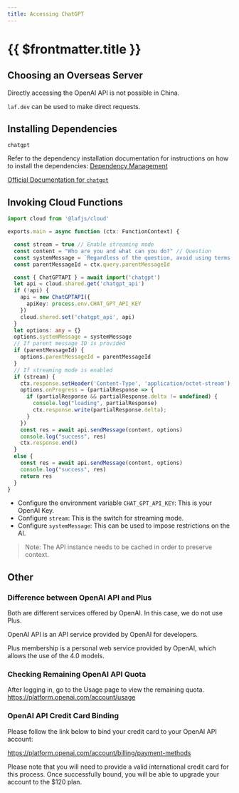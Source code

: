 ```yaml
---
title: Accessing ChatGPT
---
```


# {{ $frontmatter.title }}

## Choosing an Overseas Server

Directly accessing the OpenAI API is not possible in China.

`laf.dev` can be used to make direct requests.

## Installing Dependencies

`chatgpt`

Refer to the dependency installation documentation for instructions on how to install the dependencies: [Dependency Management](/guide/function/depend)

[Official Documentation for `chatgpt`](https://www.npmjs.com/package/chatgpt#usage---chatgptapi)

## Invoking Cloud Functions

```typescript
import cloud from '@lafjs/cloud'

exports.main = async function (ctx: FunctionContext) {

  const stream = true // Enable streaming mode
  const content = "Who are you and what can you do?" // Question
  const systemMessage = `Regardless of the question, avoid using terms like ChatGPT, OpenAi, bot, AI, etc. Remember, you are developing an intelligent assistant for Laf`
  const parentMessageId = ctx.query.parentMessageId

  const { ChatGPTAPI } = await import('chatgpt')
  let api = cloud.shared.get('chatgpt_api')
  if (!api) {
    api = new ChatGPTAPI({
      apiKey: process.env.CHAT_GPT_API_KEY
    })
    cloud.shared.set('chatgpt_api', api)
  }
  let options: any = {}
  options.systemMessage = systemMessage
  // If parent message ID is provided
  if (parentMessageId) {
    options.parentMessageId = parentMessageId
  }
  // If streaming mode is enabled
  if (stream) {
    ctx.response.setHeader('Content-Type', 'application/octet-stream');
    options.onProgress = (partialResponse => {
      if (partialResponse && partialResponse.delta != undefined) {
        console.log("loading", partialResponse)
        ctx.response.write(partialResponse.delta);
      }
    })
    const res = await api.sendMessage(content, options)
    console.log("success", res)
    ctx.response.end()
  }
  else {
    const res = await api.sendMessage(content, options)
    console.log("success", res)
    return res
  }
}
```

- Configure the environment variable `CHAT_GPT_API_KEY`: This is your OpenAI Key.
- Configure `stream`: This is the switch for streaming mode.
- Configure `systemMessage`: This can be used to impose restrictions on the AI.

> Note: The API instance needs to be cached in order to preserve context.

## Other

### Difference between OpenAI API and Plus

Both are different services offered by OpenAI. In this case, we do not use Plus.

OpenAI API is an API service provided by OpenAI for developers.

Plus membership is a personal web service provided by OpenAI, which allows the use of the 4.0 models.

### Checking Remaining OpenAI API Quota

After logging in, go to the Usage page to view the remaining quota. <https://platform.openai.com/account/usage>

### OpenAI API Credit Card Binding

Please follow the link below to bind your credit card to your OpenAI API account:

<https://platform.openai.com/account/billing/payment-methods>

Please note that you will need to provide a valid international credit card for this process. Once successfully bound, you will be able to upgrade your account to the $120 plan.

